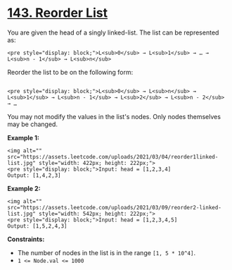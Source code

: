 # [143. Reorder List](https://leetcode.com/problems/reorder-list/description/)

You are given the head of a singly linked-list. The list can be represented as:

```
<pre style="display: block;">L<sub>0</sub> → L<sub>1</sub> → … → L<sub>n - 1</sub> → L<sub>n</sub>
```

Reorder the list to be on the following form:

```

<pre style="display: block;">L<sub>0</sub> → L<sub>n</sub> → L<sub>1</sub> → L<sub>n - 1</sub> → L<sub>2</sub> → L<sub>n - 2</sub> → …
```

You may not modify the values in the list's nodes. Only nodes themselves may be changed.

**Example 1:**

```
<img alt="" src="https://assets.leetcode.com/uploads/2021/03/04/reorder1linked-list.jpg" style="width: 422px; height: 222px;">
<pre style="display: block;">Input: head = [1,2,3,4]
Output: [1,4,2,3]
```

**Example 2:**

```
<img alt="" src="https://assets.leetcode.com/uploads/2021/03/09/reorder2-linked-list.jpg" style="width: 542px; height: 222px;">
<pre style="display: block;">Input: head = [1,2,3,4,5]
Output: [1,5,2,4,3]
```

**Constraints:**

-   The number of nodes in the list is in the range `[1, 5 * 10^4]`.
-   `1 <= Node.val <= 1000`
